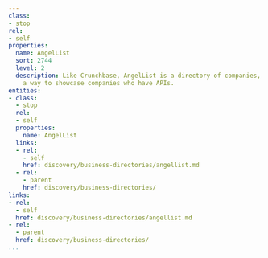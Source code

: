 ```yaml
---
class:
- stop
rel:
- self
properties:
  name: AngelList
  sort: 2744
  level: 2
  description: Like Crunchbase, AngelList is a directory of companies, but also provides
    a way to showcase companies who have APIs.
entities:
- class:
  - stop
  rel:
  - self
  properties:
    name: AngelList
  links:
  - rel:
    - self
    href: discovery/business-directories/angellist.md
  - rel:
    - parent
    href: discovery/business-directories/
links:
- rel:
  - self
  href: discovery/business-directories/angellist.md
- rel:
  - parent
  href: discovery/business-directories/
...
```

